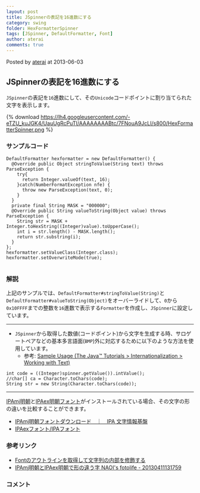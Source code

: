 ```yaml
---
layout: post
title: JSpinnerの表記を16進数にする
category: swing
folder: HexFormatterSpinner
tags: [JSpinner, DefaultFormatter, Font]
author: aterai
comments: true
---
```


Posted by [aterai](http://terai.xrea.jp/aterai.html) at 2013-06-03

## JSpinnerの表記を16進数にする
`JSpinner`の表記を`16`進数にして、その`Unicode`コードポイントに割り当てられた文字を表示します。


{% download https://lh4.googleusercontent.com/-eTZU_kuJGK4/UauUgRcPuTI/AAAAAAAABtc/7FNouA9JcLI/s800/HexFormatterSpinner.png %}

### サンプルコード
<pre class="prettyprint"><code>DefaultFormatter hexformatter = new DefaultFormatter() {
  @Override public Object stringToValue(String text) throws ParseException {
    try{
      return Integer.valueOf(text, 16);
    }catch(NumberFormatException nfe) {
      throw new ParseException(text, 0);
    }
  }
  private final String MASK = "000000";
  @Override public String valueToString(Object value) throws ParseException {
    String str = MASK + Integer.toHexString((Integer)value).toUpperCase();
    int i = str.length() - MASK.length();
    return str.substring(i);
  }
};
hexformatter.setValueClass(Integer.class);
hexformatter.setOverwriteMode(true);

</code></pre>

### 解説
上記のサンプルでは、`DefaultFormatter#stringToValue(String)`と`DefaultFormatter#valueToString(Object)`をオーバーライドして、`0`から`0x10FFFF`までの整数を`16`進数で表示する`Formatter`を作成し、`JSpinner`に設定しています。

- - - -
- `JSpinner`から取得した数値(コードポイント)から文字を生成する時、サロゲートペアなどの基本多言語面(`BMP`)外に対応するために以下のような方法を使用しています。
    - 参考: [Sample Usage (The Java™ Tutorials > Internationalization > Working with Text)](http://docs.oracle.com/javase/tutorial/i18n/text/usage.html)

<!-- dummy comment line for breaking list -->

<pre class="prettyprint"><code>int code = ((Integer)spinner.getValue()).intValue();
//char[] ca = Character.toChars(code);
String str = new String(Character.toChars(code));
</code></pre>

- - - -
[IPAmj明朝](http://mojikiban.ipa.go.jp/download.html)と[IPAex明朝フォント](http://ipafont.ipa.go.jp/)がインストールされている場合、その文字の形の違いを比較することができます。

- [IPAmj明朝フォントダウンロード　｜　IPA 文字情報基盤](http://mojikiban.ipa.go.jp/download.html)
- [IPAexフォント/IPAフォント](http://ipafont.ipa.go.jp/)

<!-- dummy comment line for breaking list -->

### 参考リンク
- [Fontのアウトラインを取得して文字列の内部を修飾する](http://terai.xrea.jp/Swing/LineSplittingLabel.html)
- [IPAmj明朝とIPAex明朝で形の違う字 NAOI's fotolife - 20130411131759](http://f.hatena.ne.jp/NAOI/20130411131759)

<!-- dummy comment line for breaking list -->

### コメント
